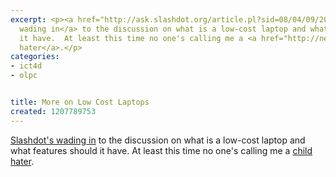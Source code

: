 ```yaml
---
excerpt: <p><a href="http://ask.slashdot.org/article.pl?sid=08/04/09/2016226">Slashdot's
  wading in</a> to the discussion on what is a low-cost laptop and what features should
  it have.  At least this time no one's calling me a <a href="http://news.slashdot.org/article.pl?sid=06/12/08/2217257">child
  hater</a>.</p>
categories:
- ict4d
- olpc


title: More on Low Cost Laptops
created: 1207789753
---
```

<p><a href="http://ask.slashdot.org/article.pl?sid=08/04/09/2016226">Slashdot's wading in</a> to the discussion on what is a low-cost laptop and what features should it have.  At least this time no one's calling me a <a href="http://news.slashdot.org/article.pl?sid=06/12/08/2217257">child hater</a>.</p>
